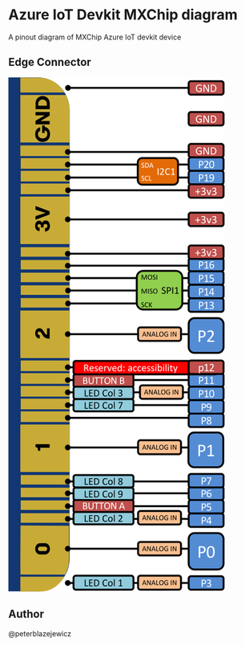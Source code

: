 # Azure IoT Devkit MXChip diagram

A pinout diagram of MXChip Azure IoT devkit device

## Edge Connector

![Edge Connector](assets/edge-connector.svg)

## Author

@peterblazejewicz